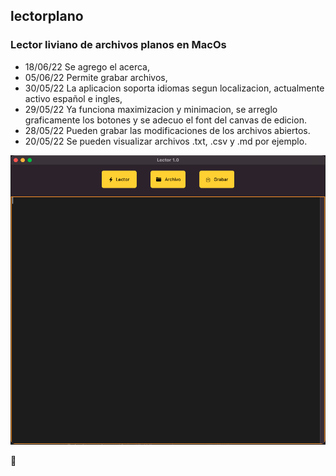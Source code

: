 ## lectorplano
### Lector liviano de archivos planos en MacOs

- 18/06/22 Se agrego el acerca,
- 05/06/22 Permite grabar archivos,
- 30/05/22 La aplicacion soporta idiomas segun localizacion, actualmente activo español e ingles,
- 29/05/22 Ya funciona maximizacion y minimacion, se arreglo graficamente los botones y se adecuo el font del canvas de edicion.
- 28/05/22 Pueden grabar las modificaciones de los archivos abiertos.
- 20/05/22 Se pueden visualizar archivos .txt, .csv y .md por ejemplo.

 ![image](lector.png)

:ghost:

